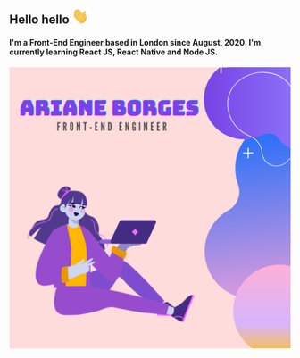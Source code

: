 ## Hello hello <img src="img/hi.gif" width="30px"></h2>

#### I'm a Front-End Engineer based in London since August, 2020. I'm currently learning React JS, React Native and Node JS.
<img src="https://github.com/arianeborges/arianeborges/blob/main/img/Capa.png">



<!--
![Capa](https://github.com/arianeborges/arianeborges/blob/main/img/Capa.png)
**arianeborges/arianeborges** is a ✨ _special_ ✨ repository because its `README.md` (this file) appears on your GitHub profile.

Here are some ideas to get you started:

- 🔭 I’m currently working on ...
- 🌱 I’m currently learning ...
- 👯 I’m looking to collaborate on ...
- 🤔 I’m looking for help with ...
- 💬 Ask me about ...
- 📫 How to reach me: ...
- 😄 Pronouns: ...
- ⚡ Fun fact: ...
-->